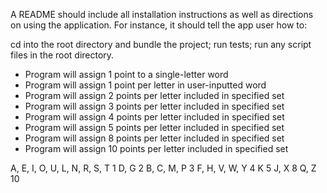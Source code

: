 A README should include all installation instructions as well as directions on using the application. For instance, it should tell the app user how to:

cd into the root directory and bundle the project;
run tests;
run any script files in the root directory.
* Program will assign 1 point to a single-letter word
* Program will assign 1 point per letter in user-inputted word
* Program will assign 2 points per letter included in specified set
* Program will assign 3 points per letter included in specified set
* Program will assign 4 points per letter included in specified set
* Program will assign 5 points per letter included in specified set
* Program will assign 8 points per letter included in specified set
* Program will assign 10 points per letter included in specified set


A, E, I, O, U, L, N, R, S, T       1
D, G                               2
B, C, M, P                         3
F, H, V, W, Y                      4
K                                  5
J, X                               8
Q, Z                               10